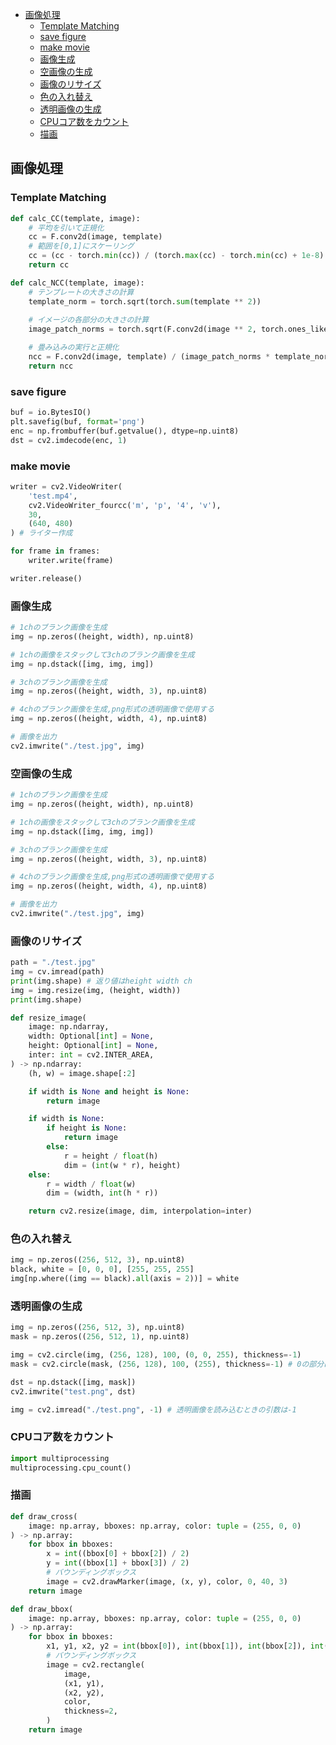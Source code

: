 - [画像処理](#画像処理)
  - [Template Matching](#template-matching)
  - [save figure](#save-figure)
  - [make movie](#make-movie)
  - [画像生成](#画像生成)
  - [空画像の生成](#空画像の生成)
  - [画像のリサイズ](#画像のリサイズ)
  - [色の入れ替え](#色の入れ替え)
  - [透明画像の生成](#透明画像の生成)
  - [CPUコア数をカウント](#cpuコア数をカウント)
  - [描画](#描画)

## 画像処理

### Template Matching

```python
def calc_CC(template, image):
    # 平均を引いて正規化
    cc = F.conv2d(image, template)
    # 範囲を[0,1]にスケーリング
    cc = (cc - torch.min(cc)) / (torch.max(cc) - torch.min(cc) + 1e-8)
    return cc

def calc_NCC(template, image):
    # テンプレートの大きさの計算
    template_norm = torch.sqrt(torch.sum(template ** 2))
    
    # イメージの各部分の大きさの計算
    image_patch_norms = torch.sqrt(F.conv2d(image ** 2, torch.ones_like(template)))

    # 畳み込みの実行と正規化
    ncc = F.conv2d(image, template) / (image_patch_norms * template_norm + 1e-8)
    return ncc
```

### save figure

```python
buf = io.BytesIO()
plt.savefig(buf, format='png')
enc = np.frombuffer(buf.getvalue(), dtype=np.uint8)
dst = cv2.imdecode(enc, 1)
```

### make movie

```python
writer = cv2.VideoWriter(
    'test.mp4',
    cv2.VideoWriter_fourcc('m', 'p', '4', 'v'),
    30, 
    (640, 480)
) # ライター作成

for frame in frames:
    writer.write(frame)

writer.release()
```

### 画像生成

```python
# 1chのブランク画像を生成
img = np.zeros((height, width), np.uint8)

# 1chの画像をスタックして3chのブランク画像を生成
img = np.dstack([img, img, img])

# 3chのブランク画像を生成
img = np.zeros((height, width, 3), np.uint8)

# 4chのブランク画像を生成,png形式の透明画像で使用する
img = np.zeros((height, width, 4), np.uint8)

# 画像を出力
cv2.imwrite("./test.jpg", img)
```

### 空画像の生成 

```python
# 1chのブランク画像を生成
img = np.zeros((height, width), np.uint8)

# 1chの画像をスタックして3chのブランク画像を生成
img = np.dstack([img, img, img])

# 3chのブランク画像を生成
img = np.zeros((height, width, 3), np.uint8)

# 4chのブランク画像を生成,png形式の透明画像で使用する
img = np.zeros((height, width, 4), np.uint8)

# 画像を出力
cv2.imwrite("./test.jpg", img)
```

### 画像のリサイズ

```python
path = "./test.jpg"
img = cv.imread(path)
print(img.shape) # 返り値はheight width ch
img = img.resize(img, (height, width))
print(img.shape)
```

```python
def resize_image(
    image: np.ndarray,
    width: Optional[int] = None,
    height: Optional[int] = None,
    inter: int = cv2.INTER_AREA,
) -> np.ndarray:
    (h, w) = image.shape[:2]

    if width is None and height is None:
        return image

    if width is None:
        if height is None:
            return image
        else:
            r = height / float(h)
            dim = (int(w * r), height)
    else:
        r = width / float(w)
        dim = (width, int(h * r))

    return cv2.resize(image, dim, interpolation=inter)
```

### 色の入れ替え

```python
img = np.zeros((256, 512, 3), np.uint8)
black, white = [0, 0, 0], [255, 255, 255]
img[np.where((img == black).all(axis = 2))] = white
```

### 透明画像の生成

```python
img = np.zeros((256, 512, 3), np.uint8)
mask = np.zeros((256, 512, 1), np.uint8)

img = cv2.circle(img, (256, 128), 100, (0, 0, 255), thickness=-1)
mask = cv2.circle(mask, (256, 128), 100, (255), thickness=-1) # 0の部分は透明となる

dst = np.dstack([img, mask])
cv2.imwrite("test.png", dst)

img = cv2.imread("./test.png", -1) # 透明画像を読み込むときの引数は-1
```

### CPUコア数をカウント

```python
import multiprocessing
multiprocessing.cpu_count()
```

### 描画

```python
def draw_cross(
    image: np.array, bboxes: np.array, color: tuple = (255, 0, 0)
) -> np.array:
    for bbox in bboxes:
        x = int((bbox[0] + bbox[2]) / 2)
        y = int((bbox[1] + bbox[3]) / 2)
        # バウンディングボックス
        image = cv2.drawMarker(image, (x, y), color, 0, 40, 3)
    return image

def draw_bbox(
    image: np.array, bboxes: np.array, color: tuple = (255, 0, 0)
) -> np.array:
    for bbox in bboxes:
        x1, y1, x2, y2 = int(bbox[0]), int(bbox[1]), int(bbox[2]), int(bbox[3])
        # バウンディングボックス
        image = cv2.rectangle(
            image,
            (x1, y1),
            (x2, y2),
            color,
            thickness=2,
        )
    return image
```

